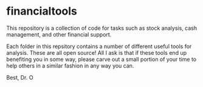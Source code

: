 # financialtools
This repository is a collection of code for tasks such as stock analysis, cash management, and other financial support.

Each folder in this repsitory contains a number of different useful tools for analysis. These are all open source! All I ask is that if these tools end up benefiting you in some way, please carve out a small portion of your time to help others in a similar fashion in any way you can.

Best,
Dr. O
